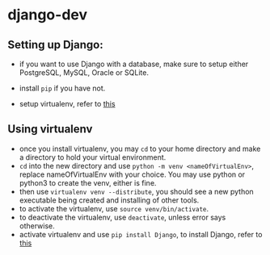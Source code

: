 # django-dev

## Setting up Django:
- if you want to use Django with a database, make sure to setup either PostgreSQL, MySQL, Oracle or SQLite.
- install `pip` if you have not.

- setup virtualenv, refer to [this](https://virtualenv.pypa.io/en/stable/installation/)

## Using virtualenv
- once you install virtualenv, you may `cd` to your home directory and make a directory to hold your virtual environment.
- `cd` into the new directory and use `python -m venv <nameOfVirtualEnv>`, replace nameOfVirtualEnv with your choice. You may use python or python3 to create the venv, either is fine.
- then use `virtualenv venv --distribute`, you should see a new python executable being created and installing of other tools.
- to activate the virtualenv, use `source venv/bin/activate`.
- to deactivate the virtualenv, use `deactivate`, unless error says otherwise.
- activate virtualenv and use `pip install Django`, to install Django, refer to [this](https://docs.djangoproject.com/en/1.10/topics/install/#installing-official-release)
